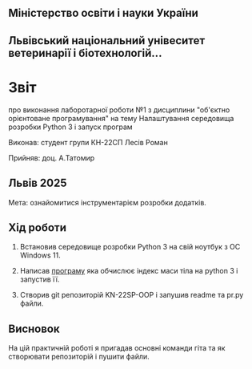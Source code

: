 ## Міністерство освіти і науки України

## Львівський національний унівеситет ветеринарії і біотехнологій...

# Звіт
про виконання лаборотарної роботи №1 з дисциплини "об'єктно орієнтоване програмування" на тему Налаштування середовища розробки Python 3 і
запуск програм

Виконав: студент групи КН-22СП Лесів Роман

Прийняв: доц. А.Татомир

## Львів 2025

Мета: ознайомитися інструментарієм розробки додатків.

## Хід роботи

1. Встановив середовище розробки Python 3 на свій ноутбук з ОС Windows 11.

2. Написав [програму](/lesiv-roman/lab1/pr.py) яка обчислює індекс маси тіла на python 3 і запустив її.

3. Створив git репозиторій KN-22SP-OOP і запушив readme та pr.py файли.

## Висновок
На цій практичній роботі я пригадав основні команди гіта та як створювати репозиторій і пушити файли.
